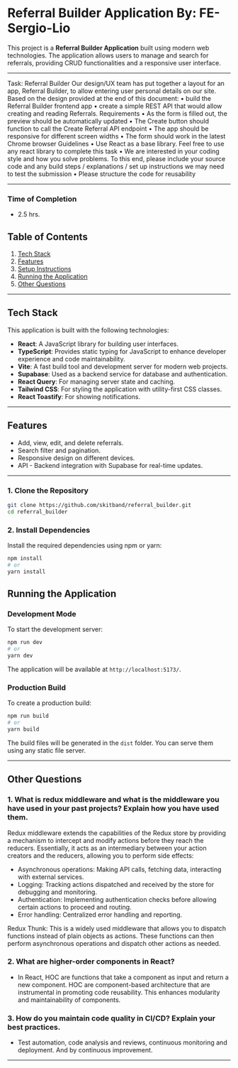 # Referral Builder Application By: FE-Sergio-Lio

This project is a **Referral Builder Application** built using modern web technologies. The application allows users to manage and search for referrals, providing CRUD functionalities and a responsive user interface.

---

Task: Referral Builder
Our design/UX team has put together a layout for an app, Referral Builder, to allow entering user personal details on our site.
Based on the design provided at the end of this document:
• build the Referral Builder frontend app
• create a simple REST API that would allow creating and reading Referrals.
Requirements
• As the form is filled out, the preview should be automatically updated
• The Create button should function to call the Create Referral API endpoint
• The app should be responsive for different screen widths
• The form should work in the latest Chrome browser
Guidelines
• Use React as a base library. Feel free to use any react library to complete this task
• We are interested in your coding style and how you solve problems. To this end, please include your source code and any
build steps / explanations / set up instructions we may need to test the submission
• Please structure the code for reusability

---

### Time of Completion
- 2.5 hrs.


## Table of Contents

1. [Tech Stack](#tech-stack)
2. [Features](#features)
3. [Setup Instructions](#setup-instructions)
4. [Running the Application](#running-the-application)
5. [Other Questions](#other-questions)
---

## Tech Stack

This application is built with the following technologies:

- **React**: A JavaScript library for building user interfaces.
- **TypeScript**: Provides static typing for JavaScript to enhance developer experience and code maintainability.
- **Vite**: A fast build tool and development server for modern web projects.
- **Supabase**: Used as a backend service for database and authentication.
- **React Query**: For managing server state and caching.
- **Tailwind CSS**: For styling the application with utility-first CSS classes.
- **React Toastify**: For showing notifications.

---

## Features

- Add, view, edit, and delete referrals.
- Search filter and pagination.
- Responsive design on different devices.
- API - Backend integration with Supabase for real-time updates.

---

### 1. Clone the Repository

```bash
git clone https://github.com/skitband/referral_builder.git
cd referral_builder
```

### 2. Install Dependencies

Install the required dependencies using npm or yarn:

```bash
npm install
# or
yarn install
```

## Running the Application

### Development Mode

To start the development server:

```bash
npm run dev
# or
yarn dev
```

The application will be available at `http://localhost:5173/`.

### Production Build

To create a production build:

```bash
npm run build
# or
yarn build
```

The build files will be generated in the `dist` folder. You can serve them using any static file server.

---

## Other Questions

### 1. What is redux middleware and what is the middleware you have used in your past projects? Explain how you have used them.

Redux middleware extends the capabilities of the Redux store by providing a mechanism to intercept and modify actions before they reach the reducers. Essentially, it acts as an intermediary between your action creators and the reducers, allowing you to perform side effects:

- Asynchronous operations: Making API calls, fetching data, interacting with external services.
- Logging: Tracking actions dispatched and received by the store for debugging and monitoring.
- Authentication: Implementing authentication checks before allowing certain actions to proceed and routing.
- Error handling: Centralized error handling and reporting.

Redux Thunk: This is a widely used middleware that allows you to dispatch functions instead of plain objects as actions. These functions can then perform asynchronous operations and dispatch other actions as needed.

### 2. What are higher-order components in React?

- In React, HOC are functions that take a component as input and return a new component. HOC are component-based architecture that are instrumental in promoting code reusability. This enhances modularity and maintainability of components.

### 3. How do you maintain code quality in CI/CD? Explain your best practices.

- Test automation, code analysis and reviews, continuous monitoring and deployment. And by continuous improvement.

---